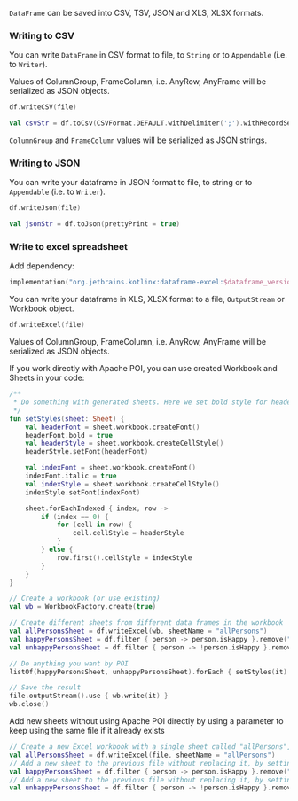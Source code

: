 [//]: # (title: Write)
<!---IMPORT org.jetbrains.kotlinx.dataframe.samples.api.Write-->

`DataFrame` can be saved into CSV, TSV, JSON and XLS, XLSX formats.

### Writing to CSV

You can write `DataFrame` in CSV format to file, to `String` or to `Appendable`
(i.e. to `Writer`).

Values of ColumnGroup, FrameColumn, i.e. AnyRow, AnyFrame will be serialized as JSON objects. 

<!---FUN writeCsv-->

```kotlin
df.writeCSV(file)
```

<!---END-->

<!---FUN writeCsvStr-->

```kotlin
val csvStr = df.toCsv(CSVFormat.DEFAULT.withDelimiter(';').withRecordSeparator(System.lineSeparator()))
```

<!---END-->

`ColumnGroup` and `FrameColumn` values will be serialized as JSON strings.

### Writing to JSON

You can write your dataframe in JSON format to file, to string or to `Appendable`
(i.e. to `Writer`).

<!---FUN writeJson-->

```kotlin
df.writeJson(file)
```

<!---END-->

<!---FUN writeJsonStr-->

```kotlin
val jsonStr = df.toJson(prettyPrint = true)
```

<!---END-->

### Write to excel spreadsheet

Add dependency:

```kotlin
implementation("org.jetbrains.kotlinx:dataframe-excel:$dataframe_version")
```

You can write your dataframe in XLS, XLSX format to a file, `OutputStream` or Workbook object.

<!---FUN writeXls-->

```kotlin
df.writeExcel(file)
```

<!---END-->

Values of ColumnGroup, FrameColumn, i.e. AnyRow, AnyFrame will be serialized as JSON objects. 

If you work directly with Apache POI, you can use created Workbook and Sheets in your code:

<!---FUN writeXlsAppendAndPostProcessing-->

```kotlin
/**
 * Do something with generated sheets. Here we set bold style for headers and italic style for first data column
 */
fun setStyles(sheet: Sheet) {
    val headerFont = sheet.workbook.createFont()
    headerFont.bold = true
    val headerStyle = sheet.workbook.createCellStyle()
    headerStyle.setFont(headerFont)

    val indexFont = sheet.workbook.createFont()
    indexFont.italic = true
    val indexStyle = sheet.workbook.createCellStyle()
    indexStyle.setFont(indexFont)

    sheet.forEachIndexed { index, row ->
        if (index == 0) {
            for (cell in row) {
                cell.cellStyle = headerStyle
            }
        } else {
            row.first().cellStyle = indexStyle
        }
    }
}

// Create a workbook (or use existing)
val wb = WorkbookFactory.create(true)

// Create different sheets from different data frames in the workbook
val allPersonsSheet = df.writeExcel(wb, sheetName = "allPersons")
val happyPersonsSheet = df.filter { person -> person.isHappy }.remove("isHappy").writeExcel(wb, sheetName = "happyPersons")
val unhappyPersonsSheet = df.filter { person -> !person.isHappy }.remove("isHappy").writeExcel(wb, sheetName = "unhappyPersons")

// Do anything you want by POI
listOf(happyPersonsSheet, unhappyPersonsSheet).forEach { setStyles(it) }

// Save the result
file.outputStream().use { wb.write(it) }
wb.close()
```

<!---END-->

Add new sheets without using Apache POI directly by using a parameter to keep using the same file if it already exists

<!---FUN writeXlsWithMultipleSheets-->

```kotlin
// Create a new Excel workbook with a single sheet called "allPersons", replacing the file if it already exists -> Current sheets: allPersons
val allPersonsSheet = df.writeExcel(file, sheetName = "allPersons")
// Add a new sheet to the previous file without replacing it, by setting keepFile = true -> Current sheets: allPersons, happyPersons
val happyPersonsSheet = df.filter { person -> person.isHappy }.remove("isHappy").writeExcel(file, sheetName = "happyPersons", keepFile = true)
// Add a new sheet to the previous file without replacing it, by setting keepFile = true -> Current sheets: allPersons, happyPersons, unhappyPersons
val unhappyPersonsSheet = df.filter { person -> !person.isHappy }.remove("isHappy").writeExcel(file, sheetName = "unhappyPersons", keepFile = true)
```

<!---END-->
